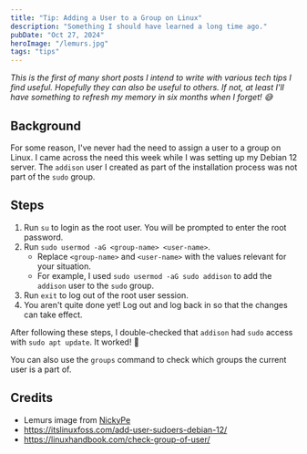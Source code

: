 ```yaml
---
title: "Tip: Adding a User to a Group on Linux"
description: "Something I should have learned a long time ago."
pubDate: "Oct 27, 2024"
heroImage: "/lemurs.jpg"
tags: "tips"
---
```


*This is the first of many short posts I intend to write with various tech tips I find useful. Hopefully they can also be useful to others. If not, at least I'll have something to refresh my memory in six months when I forget! 😅*

## Background

For some reason, I've never had the need to assign a user to a group on Linux. I came across the need this week while I was setting up my Debian 12 server. The `addison` user I created as part of the installation process was not part of the `sudo` group.

## Steps

1. Run `su` to login as the root user. You will be prompted to enter the root password.
2. Run `sudo usermod -aG <group-name> <user-name>`.
   - Replace `<group-name>` and `<user-name>` with the values relevant for your situation.
   - For example, I used `sudo usermod -aG sudo addison` to add the `addison` user to the `sudo` group.
3. Run `exit` to log out of the root user session.
4. You aren't quite done yet! Log out and log back in so that the changes can take effect.

After following these steps, I double-checked that `addison` had `sudo` access with `sudo apt update`. It worked! 🎉

You can also use the `groups` command to check which groups the current user is a part of.

## Credits

- Lemurs image from [NickyPe](https://pixabay.com/photos/ring-tailed-lemur-lemur-group-cub-6954076/)
- https://itslinuxfoss.com/add-user-sudoers-debian-12/
- https://linuxhandbook.com/check-group-of-user/
